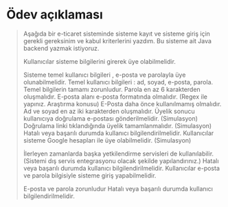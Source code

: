 # Ödev açıklaması

>Aşağıda bir e-ticaret sisteminde sisteme kayıt ve sisteme giriş için gerekli gereksinim ve kabul kriterlerini yazdım. Bu sisteme ait Java backend yazmak istiyoruz.
>
>Kullanıcılar sisteme bilgilerini girerek üye olabilmelidir.
>
>Sisteme temel kullanıcı bilgileri , e-posta ve parolayla üye olunabilmelidir. Temel kullanıcı bilgileri : ad, soyad, e-posta, parola. Temel bilgilerin tamamı zorunludur.
>Parola en az 6 karakterden oluşmalıdır.
>E-posta alanı e-posta formatında olmalıdır. (Regex ile yapınız. Araştırma konusu)
>E-Posta daha önce kullanılmamış olmalıdır.
>Ad ve soyad en az iki karakterden oluşmalıdır.
>Üyelik sonucu kullanıcıya doğrulama e-postası gönderilmelidir. (Simulasyon)
>Doğrulama linki tıklandığında üyelik tamamlanmalıdır. (Simulasyon)
>Hatalı veya başarılı durumda kullanıcı bilgilendirilmelidir.
>Kullanıcılar sisteme Google hesapları ile üye olabilmelidir. (Simulasyon)
>
>İlerleyen zamanlarda başka yetkilendirme servisleri de kullanılabilir. (Sistemi dış servis entegrasyonu olacak şekilde yapılandırınız.)
>Hatalı veya başarılı durumda kullanıcı bilgilendirilmelidir.
>Kullanıcılar e-posta ve parola bilgisiyle sisteme giriş yapabilmelidir.
>
>E-posta ve parola zorunludur
>Hatalı veya başarılı durumda kullanıcı bilgilendirilmelidir.
